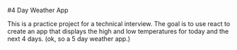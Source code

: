 #4 Day Weather App

This is a practice project for a technical interview. The goal is to use react to create an app that displays the high and low temperatures for today and the next 4 days. (ok, so a 5 day weather app.)
